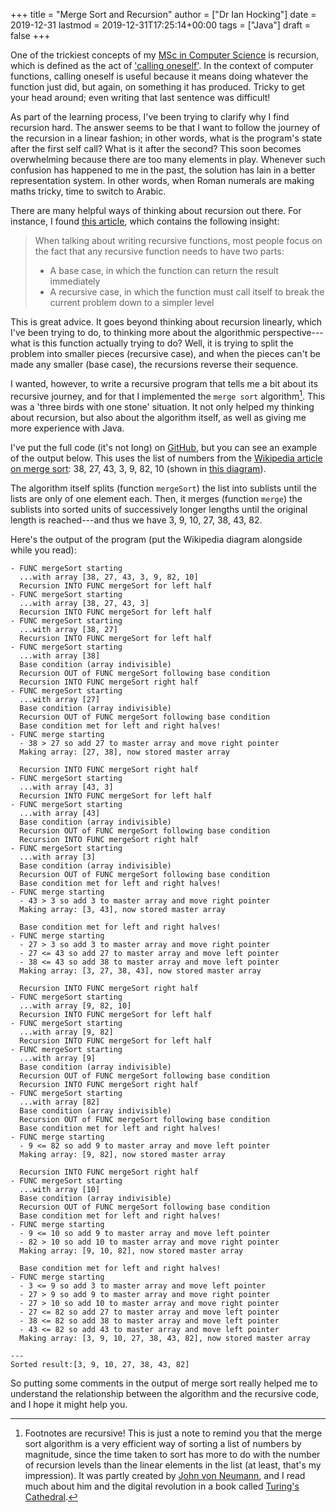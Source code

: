 +++
title = "Merge Sort and Recursion"
author = ["Dr Ian Hocking"]
date = 2019-12-31
lastmod = 2019-12-31T17:25:14+00:00
tags = ["Java"]
draft = false
+++

One of the trickiest concepts of my [MSc in Computer Science](https://www.cs.kent.ac.uk/masters/courses/msc-compsci/) is recursion, which
is defined as the act of ['calling oneself'](https://en.wikipedia.org/wiki/Recursion). In the context of computer functions, calling
oneself is useful because it means doing whatever the function just did, but
again, on something it has produced. Tricky to get your head around; even
writing that last sentence was difficult!

As part of the learning process, I've been trying to clarify why I find
recursion hard. The answer seems to be that I want to follow the journey of
the recursion in a linear fashion; in other words, what is the program's state after the first
self call? What is it after the second? This soon becomes overwhelming
because there are too many elements in play. Whenever such confusion has
happened to me in the
past, the solution has lain in a better representation system. In other words, when
Roman numerals are making maths tricky, time to switch to Arabic.

There are many helpful ways of thinking about recursion out there. For instance, I found [this article](https://medium.com/@daniel.oliver.king/getting-started-with-recursion-f89f57c5b60e), which
contains the following insight:

> When talking about writing recursive functions, most people focus on the fact that any recursive function needs to have two parts:
>
> -   A base case, in which the function can return the result immediately
> -   A recursive case, in which the function must call itself to break the current problem down to a simpler level

This is great advice. It goes beyond thinking about recursion linearly, which
I've been trying to do, to thinking more about the algorithmic
perspective---what is this function actually trying to do? Well, it is trying to split
the problem into smaller pieces (recursive case), and when the pieces can't be made
any smaller (base case), the recursions reverse their sequence.

I wanted, however, to write a recursive program that tells me a bit about its
recursive journey, and for that I implemented the `merge sort` algorithm[^fn:1]. This was a
'three birds with one stone' situation. It not only helped my thinking about
recursion, but also about the algorithm itself, as well as giving me more
experience with Java.

I've put the full code (it's not long) on [GitHub](https://github.com/OolonColoophid/mergeSort), but you can see an example of the output
below. This uses the list of numbers from the [Wikipedia article on merge sort](https://en.wikipedia.org/wiki/Merge%5Fsort):
38, 27, 43, 3, 9, 82, 10 (shown in [this diagram](https://en.wikipedia.org/wiki/Merge%5Fsort#/media/File:Merge%5Fsort%5Falgorithm%5Fdiagram.svg)).

The algorithm itself splits (function `mergeSort`) the list into sublists until the lists are only of
one element each. Then, it merges (function `merge`) the sublists into sorted
units of successively longer lengths until the original length is reached---and
thus we have 3, 9, 10, 27, 38, 43, 82.

Here's the output of the program (put the Wikipedia diagram alongside while you read):

```text
- FUNC mergeSort starting
  ...with array [38, 27, 43, 3, 9, 82, 10]
  Recursion INTO FUNC mergeSort for left half
- FUNC mergeSort starting
  ...with array [38, 27, 43, 3]
  Recursion INTO FUNC mergeSort for left half
- FUNC mergeSort starting
  ...with array [38, 27]
  Recursion INTO FUNC mergeSort for left half
- FUNC mergeSort starting
  ...with array [38]
  Base condition (array indivisible)
  Recursion OUT of FUNC mergeSort following base condition
  Recursion INTO FUNC mergeSort right half
- FUNC mergeSort starting
  ...with array [27]
  Base condition (array indivisible)
  Recursion OUT of FUNC mergeSort following base condition
  Base condition met for left and right halves!
- FUNC merge starting
  - 38 > 27 so add 27 to master array and move right pointer
  Making array: [27, 38], now stored master array

  Recursion INTO FUNC mergeSort right half
- FUNC mergeSort starting
  ...with array [43, 3]
  Recursion INTO FUNC mergeSort for left half
- FUNC mergeSort starting
  ...with array [43]
  Base condition (array indivisible)
  Recursion OUT of FUNC mergeSort following base condition
  Recursion INTO FUNC mergeSort right half
- FUNC mergeSort starting
  ...with array [3]
  Base condition (array indivisible)
  Recursion OUT of FUNC mergeSort following base condition
  Base condition met for left and right halves!
- FUNC merge starting
  - 43 > 3 so add 3 to master array and move right pointer
  Making array: [3, 43], now stored master array

  Base condition met for left and right halves!
- FUNC merge starting
  - 27 > 3 so add 3 to master array and move right pointer
  - 27 <= 43 so add 27 to master array and move left pointer
  - 38 <= 43 so add 38 to master array and move left pointer
  Making array: [3, 27, 38, 43], now stored master array

  Recursion INTO FUNC mergeSort right half
- FUNC mergeSort starting
  ...with array [9, 82, 10]
  Recursion INTO FUNC mergeSort for left half
- FUNC mergeSort starting
  ...with array [9, 82]
  Recursion INTO FUNC mergeSort for left half
- FUNC mergeSort starting
  ...with array [9]
  Base condition (array indivisible)
  Recursion OUT of FUNC mergeSort following base condition
  Recursion INTO FUNC mergeSort right half
- FUNC mergeSort starting
  ...with array [82]
  Base condition (array indivisible)
  Recursion OUT of FUNC mergeSort following base condition
  Base condition met for left and right halves!
- FUNC merge starting
  - 9 <= 82 so add 9 to master array and move left pointer
  Making array: [9, 82], now stored master array

  Recursion INTO FUNC mergeSort right half
- FUNC mergeSort starting
  ...with array [10]
  Base condition (array indivisible)
  Recursion OUT of FUNC mergeSort following base condition
  Base condition met for left and right halves!
- FUNC merge starting
  - 9 <= 10 so add 9 to master array and move left pointer
  - 82 > 10 so add 10 to master array and move right pointer
  Making array: [9, 10, 82], now stored master array

  Base condition met for left and right halves!
- FUNC merge starting
  - 3 <= 9 so add 3 to master array and move left pointer
  - 27 > 9 so add 9 to master array and move right pointer
  - 27 > 10 so add 10 to master array and move right pointer
  - 27 <= 82 so add 27 to master array and move left pointer
  - 38 <= 82 so add 38 to master array and move left pointer
  - 43 <= 82 so add 43 to master array and move left pointer
  Making array: [3, 9, 10, 27, 38, 43, 82], now stored master array

---
Sorted result:[3, 9, 10, 27, 38, 43, 82]
```

So putting some comments in the output of merge sort really helped me to
understand the relationship between the algorithm and the recursive code, and I
hope it might help you.

[^fn:1]: Footnotes are recursive! This is just a note to remind you that the merge sort algorithm is a very efficient way of sorting a list of numbers by magnitude, since the time taken to sort has more to do with the number of recursion levels than the linear elements in the list (at least, that's my impression). It was partly created by [John von Neumann](https://en.wikipedia.org/wiki/John%5Fvon%5FNeumann), and I read much about him and the digital revolution in a book called [Turing's Cathedral](https://www.amazon.co.uk/Turings-Cathedral-Origins-Digital-Universe/dp/014101590X).
